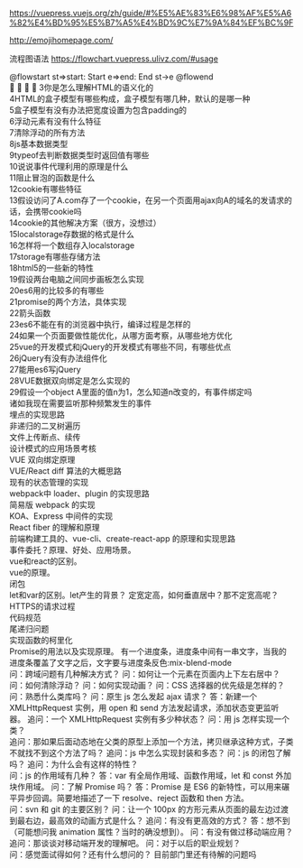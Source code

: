    
https://vuepress.vuejs.org/zh/guide/#%E5%AE%83%E6%98%AF%E5%A6%82%E4%BD%95%E5%B7%A5%E4%BD%9C%E7%9A%84%EF%BC%9F

http://emojihomepage.com/

流程图语法 https://flowchart.vuepress.ulivz.com/#usage     

@flowstart
st=>start: Start
e=>end: End
st->e
@flowend  
🙉
🔞
<span class="emoj">🔞</span>
<span class="emoj">🙉</span>
3你是怎么理解HTML的语义化的     
4HTML的盒子模型有哪些构成，盒子模型有哪几种，默认的是哪一种     
5盒子模型有没有办法把宽度设置为包含padding的        
6浮动元素有没有什么特征     
7清除浮动的所有方法     
8js基本数据类型     
9typeof去判断数据类型时返回值有哪些     
10说说事件代理利用的原理是什么      
11阻止冒泡的函数是什么      
12cookie有哪些特征      
13假设访问了A.com存了一个cookie，在另一个页面用ajax向A的域名的发请求的话，会携带cookie吗        
14cookie的其他解决方案（很方，没想过）      
15localstorage存数据的格式是什么        
16怎样将一个数组存入localstorage        
17storage有哪些存储方法     
18html5的一些新的特性       
19假设两台电脑之间同步画板怎么实现      
20es6用的比较多的有哪些     
21promise的两个方法，具体实现       
22箭头函数      
23es6不能在有的浏览器中执行，编译过程是怎样的       
24如果一个页面要做性能优化，从哪方面考察，从哪些地方优化        
25vue的开发模式和jQuery的开发模式有哪些不同，有哪些优点     
26jQuery有没有办法组件化        
27能用es6写jQuery       
28VUE数据双向绑定是怎么实现的       
29假设一个object A里面的值n为1，怎么知道n改变的，有事件绑定吗         
诸如我现在需要监听那种频繁发生的事件        
埋点的实现思路      
非递归的二叉树遍历      
文件上传断点、续传      
设计模式的应用场景考核       
VUE 双向绑定原理        
VUE/React diff 算法的大概思路       
现有的状态管理的实现        
webpack中 loader、plugin 的实现思路     
简易版 webpack 的实现       
KOA、Express 中间件的实现       
React fiber 的理解和原理        
前端构建工具的、vue-cli、create-react-app 的原理和实现思路      
事件委托？原理、好处、应用场景。          
vue和react的区别。        
vue的原理。       
闭包         
let和var的区别。let产生的背景？
定宽定高，如何垂直居中？那不定宽高呢？      
HTTPS的请求过程     
代码规范            
尾递归问题   
实现函数的柯里化          
Promise的用法以及实现原理。 
有一个进度条，进度条中间有一串文字，当我的进度条覆盖了文字之后，文字要与进度条反色:mix-blend-mode       
问：跨域问题有几种解决方式？
问：如何让一个元素在页面内上下左右居中？
问：如何清除浮动？
问：如何实现动画？
问：CSS 选择器的优先级是怎样的？
问：熟悉什么类库吗？
问：原生 js 怎么发起 ajax 请求？
答：新建一个 XMLHttpRequest 实例，用 open 和 send 方法发起请求，添加状态变更监听器。
追问：一个 XMLHttpRequest 实例有多少种状态？
问：用 js 怎样实现一个类？      
追问：那如果后面动态地在父类的原型上添加一个方法，拷贝继承这种方式，子类不就找不到这个方法了吗？
追问：js 中怎么实现封装和多态？ 
问：js 的闭包了解吗？
追问：为什么会有这样的特性？        
问：js 的作用域有几种？
答：var 有全局作用域、函数作用域，let 和 const 外加块作用域。
问：了解 Promise 吗？
答：Promise 是 ES6 的新特性，可以用来碾平异步回调。简要地描述了一下 resolve、reject 函数和 then 方法。  
问：svn 和 git 的主要区别？
问：让一个 100px 的方形元素从页面的最左边过渡到最右边，最高效的动画方式是什么？ 
追问：有没有更高效的方式？
答：想不到（可能想问我 animation 属性？当时的确没想到）。
问：有没有做过移动端应用？
追问：那谈谈对移动端开发的理解吧。
问：对于以后的职业规划？    
问：感觉面试得如何？还有什么想问的？
目前部门里还有待解的问题吗      